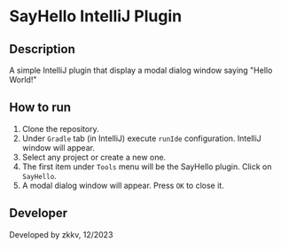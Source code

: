 # SayHello IntelliJ Plugin

## Description
A simple IntelliJ plugin that display a modal dialog window saying "Hello World!"

## How to run
1. Clone the repository.
2. Under `Gradle` tab (in IntelliJ) execute `runIde` configuration. IntelliJ window will appear.
3. Select any project or create a new one.
4. The first item under `Tools` menu will be the SayHello plugin. Click on `SayHello`.
5. A modal dialog window will appear. Press `OK` to close it.

## Developer
Developed by zkkv, 12/2023
